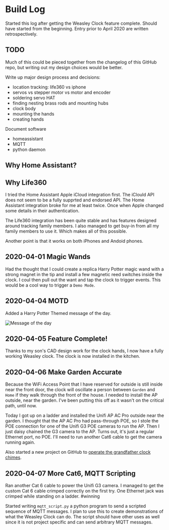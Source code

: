 # Build Log

Started this log after getting the Weasley Clock feature
complete. Should have started from the beginning. Entry prior to April
2020 are written retrospectively.


## TODO 

Much of this could be pieced together from the changelog of this
GitHub repo, but writing out my design choices would be better.

Write up major design process and decisions:
 * location tracking: life360 vs iphone
 * servos vs stepper motor vs motor and encoder
 * soldering servo HAT
 * finding nesting brass rods and mounting hubs
 * clock body
 * mounting the hands
 * creating hands

Document software
 * homeassistant
 * MQTT
 * python daemon


## Why Home Assistant?



## Why Life360

I tried the Home Assistant Apple iCloud integration first. The iClould
API does not seem to be a fully supprted and endorsed API. The Home
Assistant integration broke for me at least twice. Once when Apple
changed some details in their authentication.

The Life360 integration has been quite stable and has features
designed around tracking family members. I also managed to get buy-in
from all my family members to use it. Which makes all of this possible. 

Another point is that it works on both iPhones and Andoid phones.

## 2020-04-01 Magic Wands

Had the thought that I could create a replica Harry Potter magic wand
with a strong magnet in the tip and install a few magnetic reed
switches inside the clock. I coul then pull out the want and tap the
clock to trigger events. This would be a cool way to trigger a `Demo
Mode`.

## 2020-04-04 MOTD

Added a Harry Potter Themed message of the day.

![Message of the day](https://raw.githubusercontent.com/randomstring/WeasleyClock/master/images/Weasleyclock_motd.png)

## 2020-04-05 Feature Complete!

Thanks to my son's CAD design work for the clock hands, I now have a
fully working Weasley clock. The clock is now installed in the kitchen.

## 2020-04-06 Make Garden Accurate

Because the WiFi Access Point that I have reserved for outside is
still inside near the front door, the clock will oscillate a person
between `Garden` and `Home` if they walk through the front of the
house. I needed to install the AP outside, near the garden. I've been
putting this off as it wasn't on the critical path, until now.

Today I got up on a ladder and installed the Unifi AP AC Pro outside
near the garden. I thought that the AP AC Pro had pass-through POE, so
I stole the POE connection for one of the Unifi G3 POE cameras to run
the AP. Then I just daisy chained the G3 camera to the AP. Turns out,
it's just a regular Ethernet port, no POE. I'll need to run another
Cat6 cable to get the camera running again.

Also started a new project on GitHub to [operate the grandfather clock
chimes](https://github.com/randomstring/WeasleyChimes).

## 2020-04-07 More Cat6, MQTT Scripting

Ran another Cat 6 cable to power the Unifi G3 camera. I managed to get
the custom Cat 6 cable crimped correctly on the first try. One
Ethernet jack was crimped while standing on a ladder. #winning

Started writing `mqtt_script.py` a python program to send a scripted
sequence of MQTT messages. I plan to use this to create demonstrations
of what the Weasley Clock can do. The script should have other uses as
well since it is not project specific and can send arbitrary MQTT
messages.

